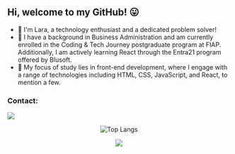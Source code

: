 ##  Hi, welcome to my GitHub! 😛

- 🫡 I'm Lara, a technology enthusiast and a dedicated problem solver!
- 📖 I have a background in Business Administration and am currently enrolled in the Coding & Tech Journey postgraduate program at FIAP. Additionally, I am actively learning React through the Entra21 program offered by Blusoft.
- 📒 My focus of study lies in front-end development, where I engage with a range of technologies including HTML, CSS, JavaScript, and React, to mention a few.

 ### Contact: 
<a href="https://www.linkedin.com/in/lara-berns-pereira/" target="_blank"><img src="https://img.shields.io/badge/-LinkedIn-%230077B5?style=for-the-badge&logo=linkedin&logoColor=white" target="_blank"></a> 

 <div align="center">
   
![Top Langs](https://github-readme-stats.vercel.app/api/top-langs/?username=laraberns&theme=tokyonight)

![](http://github-profile-summary-cards.vercel.app/api/cards/profile-details?username=laraberns&theme=tokyonight)
</div>

